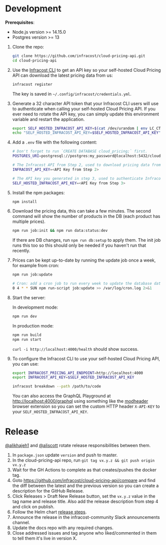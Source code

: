 # Development

**Prerequisites**:

  * Node.js version >= 14.15.0
  * Postgres version >= 13

1. Clone the repo:

    ```sh
    git clone https://github.com/infracost/cloud-pricing-api.git
    cd cloud-pricing-api
    ```

2. Use the [Infracost CLI](https://github.com/infracost/infracost/blob/master/README.md#quick-start) to get an API key so your self-hosted Cloud Pricing API can download the latest pricing data from us:

    ```sh
    infracost register
    ```
    The key is saved in `~/.config/infracost/credentials.yml`.

3. Generate a 32 character API token that your Infracost CLI users will use to authenticate when calling your self-hosted Cloud Pricing API. If you ever need to rotate the API key, you can simply update this environment variable and restart the application.

    ```sh
    export SELF_HOSTED_INFRACOST_API_KEY=$(cat /dev/urandom | env LC_CTYPE=C tr -dc 'a-zA-Z0-9' | fold -w 32 | head -n 1)
    echo "SELF_HOSTED_INFRACOST_API_KEY=$SELF_HOSTED_INFRACOST_API_KEY"
    ```

4. Add a `.env` file with the following content:

    ```sh
    # Don't forget to run `CREATE DATABASE cloud_pricing;` first.
    POSTGRES_URI=postgresql://postgres:my_password@localhost:5432/cloud_pricing
    
    # The Infracost API from Step 2, used to download pricing data from us.
    INFRACOST_API_KEY=<API Key from Step 2>

    # The API key you generated in step 3, used to authenticate Infracost CLI users with your self-hosted Cloud Pricing API.
    SELF_HOSTED_INFRACOST_API_KEY=<API Key from Step 3>
    ```

5. Install the npm packages:

    ```sh
    npm install
    ```

6. Download the pricing data, this can take a few minutes. The second command will show the number of products in the DB (each product has multiple prices).
   
    ```sh
    npm run job:init && npm run data:status:dev
    ```

    If there are DB changes, run `npm run db:setup` to apply them. The init job runs this too so this should only be needed if you haven't run that recently.

7. Prices can be kept up-to-date by running the update job once a week, for example from cron:

    ```sh
    npm run job:update

    # Cron: add a cron job to run every week to update the database data. The cron entry should look something like:
    0 4 * * SUN npm run-script job:update >> /var/log/cron.log 2>&1
    ```

8. Start the server:

    In development mode:
    ```sh
    npm run dev
    ```

    In production mode:
    ```sh
    npm run build
    npm run start
    ```

    `curl -i http://localhost:4000/health` should show success.

9. To configure the Infracost CLI to use your self-hosted Cloud Pricing API, you can use:

    ```sh
    export INFRACOST_PRICING_API_ENDPOINT=http://localhost:4000
    export INFRACOST_API_KEY=$SELF_HOSTED_INFRACOST_API_KEY
    
    infracost breakdown --path /path/to/code
    ```

    You can also access the GraphQL Playground at [http://localhost:4000/graphql](http://localhost:4000/graphql) using something like the [modheader](https://bewisse.com/modheader/) browser extension so you can set the custom HTTP header `X-API-KEY` to your `SELF_HOSTED_INFRACOST_API_KEY`.

# Release

[@alikhajeh1](https://github.com/alikhajeh1) and [@aliscott](https://github.com/aliscott) rotate release responsibilities between them.

1. In `package.json` update `version` and push to master.
2. In the cloud-pricing-api repo, run `git tag vx.y.z && git push origin vx.y.z`
3. Wait for the GH Actions to complete as that creates/pushes the docker tag.
4. Goto https://github.com/infracost/cloud-pricing-api/compare and find the diff between the latest and the previous version so you can create a description for the GitHub Release.
5. Click Releases > Draft New Release button, set the `vx.y.z` value in the tag name and release title. Also add the release description from step 4 and click on publish.
6. Follow the Helm chart [release steps](https://github.com/infracost/helm-charts/blob/master/CONTRIBUTING.md).
7. Announce the release in the infracost-community Slack announcements channel.
8. Update the docs repo with any required changes.
9. Close addressed issues and tag anyone who liked/commented in them to tell them it's live in version X.
